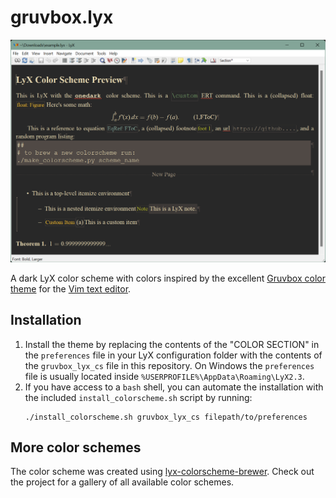 # gruvbox.lyx

<a href="img/gruvbox.png"><img src="img/gruvbox.png"></a>

A dark LyX color scheme with colors inspired by the excellent [Gruvbox color
theme](https://github.com/morhetz/gruvbox) for the [Vim
text editor](https://atom.io/).

## Installation

1. Install the theme by replacing the contents of the "COLOR SECTION" in the
   `preferences` file in your LyX configuration folder with the contents of the
   `gruvbox_lyx_cs` file in this repository. On Windows the `preferences` file is
   usually located inside `%USERPROFILE%\AppData\Roaming\LyX2.3`.
2. If you have access to a `bash` shell, you can automate the installation with the
   included `install_colorscheme.sh` script by running:
   ```
   ./install_colorscheme.sh gruvbox_lyx_cs filepath/to/preferences
   ```

## More color schemes

The color scheme was created using
[lyx-colorscheme-brewer](https://github.com/urob/lyx-colorscheme-brewer). Check out the
project for a gallery of all available color schemes.

